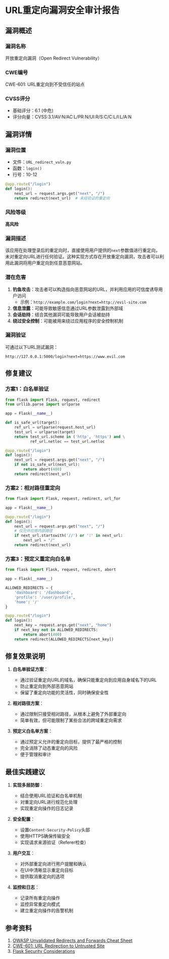 # URL重定向漏洞安全审计报告

## 漏洞概述

### 漏洞名称
开放重定向漏洞（Open Redirect Vulnerability）

### CWE编号
CWE-601: URL重定向到不受信任的站点

### CVSS评分
- 基础评分：6.1 (中危)
- 评分向量：CVSS:3.1/AV:N/AC:L/PR:N/UI:R/S:C/C:L/I:L/A:N

## 漏洞详情

### 漏洞位置
- 文件：`URL_redirect_vuln.py`
- 函数：`login()`
- 行号：10-12

```python
@app.route("/login")
def login():
    next_url = request.args.get("next", "/")
    return redirect(next_url)  # 未经验证的重定向
```

### 风险等级
**高风险**

### 漏洞描述
该应用在处理登录后的重定向时，直接使用用户提供的`next`参数值进行重定向，未对重定向URL进行任何验证。这种实现方式存在开放重定向漏洞，攻击者可以利用此漏洞将用户重定向到任意恶意网站。

### 潜在危害
1. **钓鱼攻击**：攻击者可以构造指向恶意网站的URL，并利用应用的可信度诱导用户访问
   - 示例：`http://example.com/login?next=http://evil-site.com`
2. **信息泄露**：可能导致敏感信息通过URL参数泄露到外部域
3. **会话劫持**：结合其他漏洞可能导致用户会话被劫持
4. **绕过安全控制**：可能被用来绕过应用程序的安全控制机制

### 漏洞验证
可通过以下URL测试漏洞：
```
http://127.0.0.1:5000/login?next=https://www.evil.com
```

## 修复建议

### 方案1：白名单验证

```python
from flask import Flask, request, redirect
from urllib.parse import urlparse

app = Flask(__name__)

def is_safe_url(target):
    ref_url = urlparse(request.host_url)
    test_url = urlparse(target)
    return test_url.scheme in ('http', 'https') and \
           ref_url.netloc == test_url.netloc

@app.route("/login")
def login():
    next_url = request.args.get("next", "/")
    if not is_safe_url(next_url):
        return abort(400)
    return redirect(next_url)
```

### 方案2：相对路径重定向

```python
from flask import Flask, request, redirect, url_for

app = Flask(__name__)

@app.route("/login")
def login():
    next_url = request.args.get("next", "/")
    # 仅允许应用内部路径
    if next_url.startswith('//') or ':' in next_url:
        next_url = "/"
    return redirect(next_url)
```

### 方案3：预定义重定向白名单

```python
from flask import Flask, request, redirect, abort

app = Flask(__name__)

ALLOWED_REDIRECTS = {
    'dashboard': '/dashboard',
    'profile': '/user/profile',
    'home': '/'
}

@app.route("/login")
def login():
    next_key = request.args.get("next", "home")
    if next_key not in ALLOWED_REDIRECTS:
        return abort(400)
    return redirect(ALLOWED_REDIRECTS[next_key])
```

## 修复效果说明

1. **白名单验证方案**：
   - 通过验证重定向URL的域名，确保只能重定向到应用自身域名下的URL
   - 防止重定向到外部恶意网站
   - 保留了重定向功能的灵活性，同时确保安全性

2. **相对路径方案**：
   - 通过限制只接受相对路径，从根本上避免了外部重定向
   - 简单有效，但可能限制了某些合法的跨域重定向需求

3. **预定义白名单方案**：
   - 通过预定义允许的重定向目标，提供了最严格的控制
   - 完全消除了动态重定向的风险
   - 便于管理和审计

## 最佳实践建议

1. **实现多层防御**：
   - 结合使用URL验证和白名单机制
   - 对重定向URL进行规范化处理
   - 实现重定向操作的日志记录

2. **安全配置**：
   - 设置`Content-Security-Policy`头部
   - 使用HTTPS确保传输安全
   - 实现请求来源验证（Referer检查）

3. **用户交互**：
   - 对外部重定向进行用户提醒和确认
   - 在UI中清晰显示重定向目标
   - 提供取消重定向的选项

4. **监控和日志**：
   - 记录所有重定向操作
   - 监控异常重定向模式
   - 建立重定向操作的告警机制

## 参考资料

1. [OWASP Unvalidated Redirects and Forwards Cheat Sheet](https://cheatsheetseries.owasp.org/cheatsheets/Unvalidated_Redirects_and_Forwards_Cheat_Sheet.html)
2. [CWE-601: URL Redirection to Untrusted Site](https://cwe.mitre.org/data/definitions/601.html)
3. [Flask Security Considerations](https://flask.palletsprojects.com/en/2.0.x/security/)
